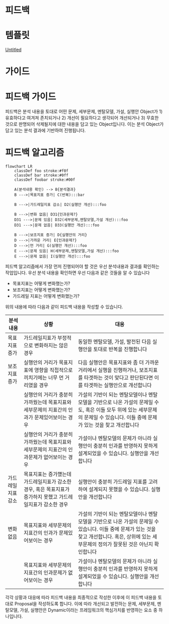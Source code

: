 # 피드백

# 템플릿

[Untitled](%E1%84%91%E1%85%B5%E1%84%83%E1%85%B3%E1%84%87%E1%85%A2%E1%86%A8%2032d62a28e1e645f3867970f1991aaef0/Untitled%203b69f3d199b8496488da81348796da81.csv)

# 가이드

# 피드백 가이드

피드백은 분석 내용을 토대로 어떤 문제, 세부문제, 멘탈모델, 가설, 실행안 Object가 1) 유효하다고 여겨져 존치되거나 2) 개선이 필요하다고 생각되어 개선되거나 3) 무효한 것으로 판명되어 삭제될지에 대한 내용을 담고 있는 Object입니다. 이는 분석 Object가 담고 있는 분석 결과에 기반하여 진행됩니다.

# 피드백 알고리즘

```mermaid
flowchart LR
    classDef foo stroke:#f0f
    classDef bar stroke:#0ff
    classDef foobar stroke:#00f

    A(분석내용 확인) --> B{분석결과}
    B --->|목표지표 증가| C(반복):::bar

    B --->|가드레일지표 감소| D2(실행안 개선):::foo
    
    B --->|변화 없음| D31{인과문제?}
    D31 --->|문제 있음| D32(세부문제,멘탈모델,가설 개선):::foo
    D31 --->|문제 없음| D33(실행안 개선):::foo

    B --->|보조지표 증가| D{실행안의 거리}
    D --->|가까운 거리| E{인과문제?}
    D --->|먼 거리| G(실행안 개선):::foo
    E --->|문제 있음| H(세부문제,멘탈모델,가설 개선):::foo
    E --->|문제 없음| I(실행안 개선):::foo
```

피드백 알고리즘에서 가장 먼저 진행되어야 할 것은 우선 분석내용과 결과를 확인하는 작업입니다. 우선 분석 내용을 확인하면 우선 다음과 같은 것들을 알 수 있습니다

- 목표지표는 어떻게 변화했는가?
- 보조지표는 어떻게 변화했는가?
- 가드레일 지표는 어떻게 변화했는가?

위의 내용에 따라 다음과 같이 피드백 내용을 작성할 수 있습니다.

| **분석내용** | **상황** | **대응** |
| --- | --- | --- |
| 목표지표 증가 | 가드레일지표가 부정적으로 변화하지는 않은 경우 | 동일한 멘탈모델, 가설, 발전된 다음 실행안을 토대로 반복을 진행합니다 |
| 보조지표 증가 | 실행안의 거리가 목표지표에 영향을 직접적으로 끼치기에는 너무 먼 거리였을 경우 | 다음 실행안은 목표지표와 좀 더 가까운 거리에서 실행을 진행하거나, 보조지표를 타겟하는 것이 맞다고 판단된다면 이를 타겟하는 실행안으로 개선합니다 |
|  | 실행안의 거리가 충분히 가까웠는데 목표지표와 세부문제의 지표간의 인과가 문제있어보이는 경우 | 가설의 기반이 되는 멘탈모델이나 멘탈모델을 기반으로 나온 가설의 문제일 수도, 혹은 이들 모두 위에 있는 세부문제의 문제일 수 있습니다. 이들 중에 문제가 있는 것을 찾고 개선합니다 |
|  | 실행안의 거리가 충분히 가까웠는데 목표지표와 세부문제의 지표간의 인과문제가 없어보이는 경우 | 가설이나 멘탈모델의 문제가 아니라 실행안이 충분히 인과를 반영하지 못하게 설계되었을 수 있습니다. 실행안을 개선합니다 |
| 가드레일지표 감소 | 목표지표는 증가헀는데 가드레일지표가 감소한 경우, 혹은 목표지표가 증가하지 못했고 가드레일지표가 감소한 경우 | 실행안이 충분히 가드레일 지표를 고려하여 설계되지 못했을 수 있습니다. 실행안을 개선합니다 |
| 변화없음 | 목표지표와 세부문제의 지표간의 인과가 문제있어보이는 경우 | 가설의 기반이 되는 멘탈모델이나 멘탈모델을 기반으로 나온 가설의 문제일 수 있습니다. 이들 중에 문제가 있는 것을 찾고 개선합니다. 혹은, 상위에 있는 세부문제의 정의가 잘못된 것은 아닌지 확인합니다 |
|  | 목표지표와 세부문제의 지표간의 인과문제가 없어보이는 경우 | 가설이나 멘탈모델의 문제가 아니라 실행안이 충분히 인과를 반영하지 못하게 설계되었을 수 있습니다. 실행안을 개선합니다 |

각각 상황과 대응에 따라 피드백 내용을 최종적으로 작성한 이후에 이 피드백 내용을 토대로 Proposal을 작성하도록 합니다. 이에 따라 개선되고 발전하는 문제, 세부문제, 멘탈모델, 가설, 실행안은 Dynamic이라는 프레임워크의 핵심가치를 반영하는 요소 중 하나입니다.